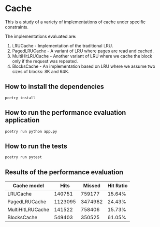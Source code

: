 # Cache

This is a study of a variety of implementations of cache under specific constraints.

The implementations evaluated are:

1. LRUCache - Implementation of the traditional LRU.
2. PagedLRUCache - A variant of LRU where pages are read and cached.
3. MultiHitLRUCache - Another variant of LRU where we cache the block only if the request was repeated.
4. BlocksCache - An implementation based on LRU where we assume two sizes of blocks: 8K and 64K.


## How to install the dependencies

```
poetry install
```

## How to run the performance evaluation application
```
poetry run python app.py
```

## How to run the tests
```
poetry run pytest
```

## Results of the performance evaluation
| Cache model      | Hits    | Missed  | Hit Ratio |
|------------------|---------|---------|-----------|
| LRUCache         | 140751  | 759177  | 15.64%    |
| PagedLRUCache    | 1123095 | 3474982 | 24.43%    |
| MultiHitLRUCache | 141522  | 758406  | 15.73%    |
| BlocksCache      | 549403  | 350525  | 61.05%    |
